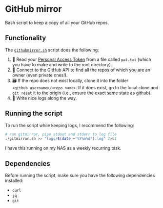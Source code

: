 # GitHub mirror

Bash script to keep a copy of all your GitHub repos.

## Functionality

The [`githubmirror.sh`](githubmirror.sh) script does the following:

1. 🔏 Read your [Personal Access Token](https://github.com/settings/tokens?type=beta) from a file called `pat.txt` (which you have to make and write to the root directory).
2. 🔗 Connect to the GitHub API to find all the repos of which you are an owner (even private ones!).
3. 🗃️ If the repo does not exist locally, clone it into the folder `<github_username>/<repo_name>`. If it does exist, go to the local clone and `git reset` it to the origin (i.e., ensure the exact same state as github).
4. 📜 Write nice logs along the way.


## Running the script
To run the script while keeping logs, I recommend the following:

```sh
# run gitmirror, pipe stdout and stderr to log file
./gitmirror.sh >> "logs/$(date +'%Y%m%d').log" 2>&1
```

I have this running on my NAS as a weekly recurring task.

## Dependencies
Before running the script, make sure you have the following dependencies installed:

- `curl`
- `jq`
- `git`


